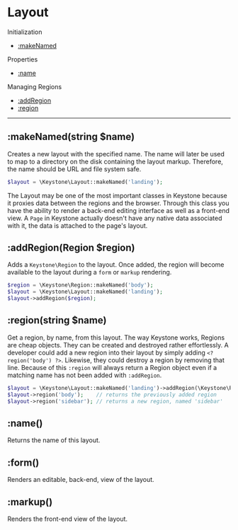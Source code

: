 Layout
====

Initialization

* [:makeNamed](#makeNamedstring-name)

Properties

* [:name](#name)

Managing Regions

* [:addRegion](#addRegionRegion-region)
* [:region](#regionstring-name)

---

:makeNamed(string $name)
----

Creates a new layout with the specified name. The name will later be used to map to a directory on the disk containing the layout markup. Therefore, the name should be URL and file system safe.

```php
$layout = \Keystone\Layout::makeNamed('landing');
```

The Layout may be one of the most important classes in Keystone because it proxies data between the regions and the browser. Through this class you have the ability to render a back-end editing interface as well as a front-end view. A `Page` in Keystone actually doesn't have any native data associated with it, the data is attached to the page's layout.

:addRegion(Region $region)
----
Adds a `Keystone\Region` to the layout. Once added, the region will become available to the layout during a `form` or `markup` rendering.

```php
$region = \Keystone\Region::makeNamed('body');
$layout = \Keystone\Layout::makeNamed('landing');
$layout->addRegion($region);
```

:region(string $name)
----

Get a region, by name, from this layout. The way Keystone works, Regions are cheap objects. They can be created and destroyed rather effortlessly. A developer could add a new region into their layout by simply adding `<? region('body') ?>`. Likewise, they could destroy a region by removing that line. Because of this `:region` will always return a Region object even if a matching name has not been added with `:addRegion`.

```php
$layout = \Keystone\Layout::makeNamed('landing')->addRegion(\Keystone\Region::makeNamed('body'));
$layout->region('body');    // returns the previously added region
$layout->region('sidebar'); // returns a new region, named 'sidebar'
```

:name()
----

Returns the name of this layout.

:form()
----

Renders an editable, back-end, view of the layout.

:markup()
----

Renders the front-end view of the layout.
